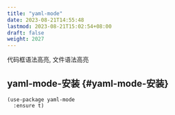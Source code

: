 ```yaml
---
title: "yaml-mode"
date: 2023-08-21T14:55:48
lastmod: 2023-08-21T15:02:54+08:00
draft: false
weight: 2027
---
```


代码框语法高亮, 文件语法高亮 <br/>


## yaml-mode-安装 {#yaml-mode-安装}

```elisp
(use-package yaml-mode
  :ensure t)
```

